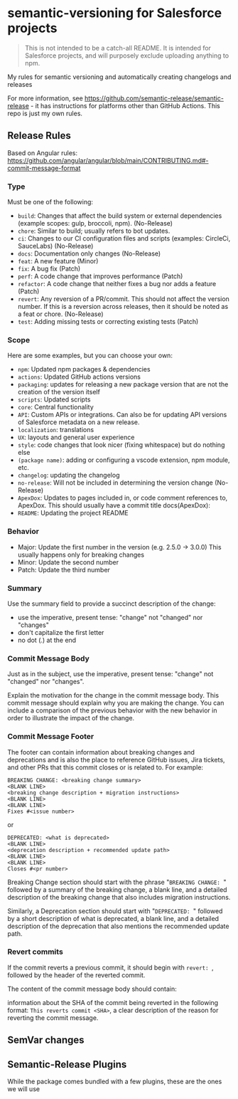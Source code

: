# semantic-versioning for Salesforce projects

> This is not intended to be a catch-all README. It is intended for Salesforce projects, and will purposely exclude uploading anything to npm.

My rules for semantic versioning and automatically creating changelogs and releases

For more information, see https://github.com/semantic-release/semantic-release - it has instructions for platforms other than GitHub Actions. This repo is just my own rules.

## Release Rules

Based on Angular rules: https://github.com/angular/angular/blob/main/CONTRIBUTING.md#-commit-message-format

### Type

Must be one of the following:

- `build`: Changes that affect the build system or external dependencies (example scopes: gulp, broccoli, npm). (No-Release)
- `chore`: Similar to build; usually refers to bot updates.
- `ci`: Changes to our CI configuration files and scripts (examples: CircleCi, SauceLabs) (No-Release)
- `docs`: Documentation only changes (No-Release)
- `feat`: A new feature (Minor)
- `fix`: A bug fix (Patch)
- `perf`: A code change that improves performance (Patch)
- `refactor`: A code change that neither fixes a bug nor adds a feature (Patch)
- `revert`: Any reversion of a PR/commit. This should not affect the version number. If this is a reversion across releases, then it should be noted as a feat or chore. (No-Release)
- `test`: Adding missing tests or correcting existing tests (Patch)

### Scope

Here are some examples, but you can choose your own:

- `npm`: Updated npm packages & dependencies
- `actions`: Updated GitHub actions versions
- `packaging`: updates for releasing a new package version that are not the creation of the version itself
- `scripts`: Updated scripts
- `core`: Central functionality
- `API`: Custom APIs or integrations. Can also be for updating API versions of Salesforce metadata on a new release.
- `localization`: translations
- `UX`: layouts and general user experience
- `style`: code changes that look nicer (fixing whitespace) but do nothing else
- `(package name)`: adding or configuring a vscode extension, npm module, etc.
- `changelog`: updating the changelog
- `no-release`: Will not be included in determining the version change (No-Release)
- `ApexDox`: Updates to pages included in, or code comment references to, ApexDox. This should usually have a commit title docs(ApexDox): <whatever was done>
- `README`: Updating the project README

### Behavior

- Major: Update the first number in the version (e.g. 2.5.0 -> 3.0.0)
  This usually happens only for breaking changes
- Minor: Update the second number
- Patch: Update the third number

### Summary

Use the summary field to provide a succinct description of the change:

- use the imperative, present tense: "change" not "changed" nor "changes"
- don't capitalize the first letter
- no dot (.) at the end

### Commit Message Body

Just as in the subject, use the imperative, present tense: "change" not "changed" nor "changes".

Explain the motivation for the change in the commit message body. This commit message should explain why you are making the change. You can include a comparison of the previous behavior with the new behavior in order to illustrate the impact of the change.

### Commit Message Footer

The footer can contain information about breaking changes and deprecations and is also the place to reference GitHub issues, Jira tickets, and other PRs that this commit closes or is related to. For example:

```
BREAKING CHANGE: <breaking change summary>
<BLANK LINE>
<breaking change description + migration instructions>
<BLANK LINE>
<BLANK LINE>
Fixes #<issue number>
```

or

```
DEPRECATED: <what is deprecated>
<BLANK LINE>
<deprecation description + recommended update path>
<BLANK LINE>
<BLANK LINE>
Closes #<pr number>
```

Breaking Change section should start with the phrase "`BREAKING CHANGE: `" followed by a summary of the breaking change, a blank line, and a detailed description of the breaking change that also includes migration instructions.

Similarly, a Deprecation section should start with "`DEPRECATED: `" followed by a short description of what is deprecated, a blank line, and a detailed description of the deprecation that also mentions the recommended update path.

### Revert commits

If the commit reverts a previous commit, it should begin with `revert: `, followed by the header of the reverted commit.

The content of the commit message body should contain:

information about the SHA of the commit being reverted in the following format: `This reverts commit <SHA>`,
a clear description of the reason for reverting the commit message.

## SemVar changes

## Semantic-Release Plugins

While the package comes bundled with a few plugins, these are the ones we will use

###
